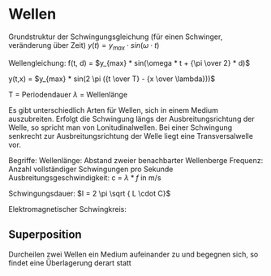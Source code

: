 # Wellen

Grundstruktur der Schwingungsgleichung (für einen Schwinger, veränderung über Zeit)
$y(t) = y_{max} \cdot sin(\omega \cdot t)$

Wellengleichung:
f(t, d) = $y_{max} * sin(\omega * t + {\pi \over 2} * d)$

y(t,x) = $y_{max} * sin(2 \pi ({t \over T} - {x \over \lambda}))$

T = Periodendauer
$\lambda$ = Wellenlänge

Es gibt unterschiedlich Arten für Wellen, sich in einem Medium auszubreiten. Erfolgt die Schwingung längs der Ausbreitungsrichtung der Welle, so spricht man von Lonitudinalwellen. Bei einer Schwingung senkrecht zur Ausbreitungsrichtung der Welle liegt eine Transversalwelle vor.

Begriffe:
Wellenlänge: Abstand zweier benachbarter Wellenberge
Frequenz: Anzahl vollständiger Schwingungen pro Sekunde
Ausbreitungsgeschwindigkeit: c = $\lambda * f$ in m/s

Schwingungsdauer: $I = 2 \pi \sqrt { L \cdot C}$

Elektromagnetischer Schwingkreis:



## Superposition

Durcheilen zwei Wellen ein Medium aufeinander zu und begegnen sich, so findet eine Überlagerung derart statt


